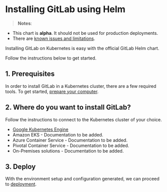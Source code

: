 # Installing GitLab using Helm

> **Notes**:
* This chart is **alpha**. It should not be used for production deployments.
* There are [known issues and limitations](doc/architecture/alpha.md#known-issues-and-limitations).

Installing GitLab on Kubernetes is easy with the official GitLab Helm chart.

Follow the instructions below to get started.

## 1. Prerequisites

In order to install GitLab in a Kubernetes cluster, there are a few required tools. To get started, [prepare your computer](tools.md).

## 2. Where do you want to install GitLab?

Follow the instructions to connect to the Kubernetes cluster of your choice.

* [Google Kubernetes Engine][]
* Amazon EKS - Documentation to be added.
* Azure Container Service - Documentation to be added.
* Pivotal Container Service - Documentation to be added.
* On-Premises solutions - Documentation to be added.

## 3. Deploy

With the environment setup and configuration generated,
we can proceed to [deployment][].

[Google Kubernetes Engine]: ../cloud/gke.md
[resources]: resources.md
[deployment]: deployment.md
